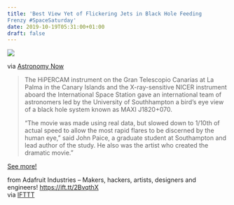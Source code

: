 ```yaml
---
title: 'Best View Yet of Flickering Jets in Black Hole Feeding
Frenzy #SpaceSaturday'
date: 2019-10-19T05:31:00+01:00
draft: false
---
```


![](https://cdn-blog.adafruit.com/uploads/2019/10/101319_blackhole-600x337.jpg)

via [Astronomy Now](https://astronomynow.com/2019/10/13/best-view-yet-of-flickering-jets-in-black-hole-feeding-frenzy/)

> The HiPERCAM instrument on the Gran Telescopio Canarias at La Palma in the Canary Islands and the X-ray-sensitive NICER instrument aboard the International Space Station gave an international team of astronomers led by the University of Southhampton a bird’s eye view of a black hole system known as MAXI J1820+070.
> 
> “The movie was made using real data, but slowed down to 1/10th of actual speed to allow the most rapid flares to be discerned by the human eye,” said John Paice, a graduate student at Southampton and lead author of the study. He also was the artist who created the dramatic movie.”

[See more!](https://astronomynow.com/2019/10/13/best-view-yet-of-flickering-jets-in-black-hole-feeding-frenzy/)

  
  
from Adafruit Industries – Makers, hackers, artists, designers and engineers! https://ift.tt/2BvqthX  
via [IFTTT](https://ifttt.com/?ref=da&site=blogger)